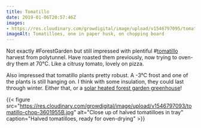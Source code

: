 ```yaml
---
title: Tomatillo
date: 2019-01-06T20:57:46Z
images: 
- https://res.cloudinary.com/growdigital/image/upload/v1546797095/tomatillo-BBF188B3.jpg
imageAlt: Tomatilloes, one in paper husk, on chopping board
---
```


Not exactly #ForestGarden but still impressed with plentiful #[tomatillo](http://www.realseeds.co.uk/physalis.html) harvest from polytunnel. Have roasted them previously, now trying to oven-dry them at 70°C. Like a citrusy tomato, lovely on pizza.

Also impressed that tomatillo plants pretty robust. A -3°C frost and one of the plants is still hanging on. I think with some insulation, they could last through winter. Either that, or a [solar heated forest garden greenhouse](https://www.agroforestry.co.uk/product/fg-greenhouse-course/)!

{{< figure src="https://res.cloudinary.com/growdigital/image/upload/v1546797093/tomatillo-chop-3601955B.jpg" alt="Close up of halved tomatilloes in tray" caption="Halved tomatilloes, ready for oven-drying" >}}

